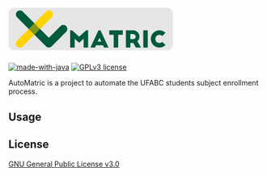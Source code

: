 # <img alt="AutoMatric logo" src="https://raw.githubusercontent.com/pi-etro/AutoMatric/master/logos/lg_matric_gray.png" width="325">

[![made-with-java](https://img.shields.io/badge/Made%20with-Java-1f425f.svg)](https://www.java.com) [![GPLv3 license](https://img.shields.io/badge/License-GPLv3-blue.svg)](https://www.gnu.org/licenses/gpl-3.0.html)

AutoMatric is a project to automate the UFABC students subject enrollment process.

## Usage



## License
[GNU General Public License v3.0](https://www.gnu.org/licenses/gpl-3.0.html)
